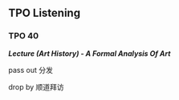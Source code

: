 ## TPO Listening

### TPO 40

***Lecture (Art History) - A Formal Analysis Of Art***

pass out 分发

drop by 顺道拜访
